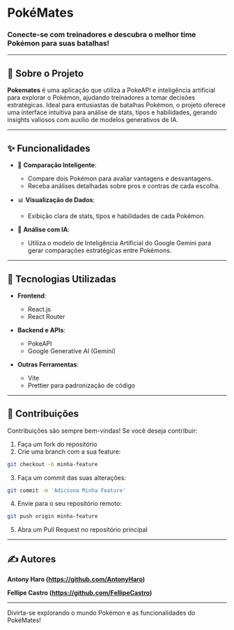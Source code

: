 # PokéMates

### Conecte-se com treinadores e descubra o melhor time Pokémon para suas batalhas!

---

## 📖 Sobre o Projeto

**Pokemates** é uma aplicação que utiliza a PokeAPI e inteligência artificial para explorar o Pokémon, ajudando treinadores a tomar decisões estratégicas. Ideal para entusiastas de batalhas Pokémon, o projeto oferece uma interface intuitiva para análise de stats, tipos e habilidades, gerando insights valiosos com auxílio de modelos generativos de IA.

---

## ✨ Funcionalidades

- 🧬 **Comparação Inteligente**:
  - Compare dois Pokémon para avaliar vantagens e desvantagens.
  - Receba análises detalhadas sobre pros e contras de cada escolha.

- 📊 **Visualização de Dados**:
  - Exibição clara de stats, tipos e habilidades de cada Pokémon.

- 🧠 **Análise com IA**:
  - Utiliza o modelo de Inteligência Artificial do Google Gemini para gerar comparações estratégicas entre Pokémons.

---

## 🚀 Tecnologias Utilizadas

- **Frontend**:
  - React.js
  - React Router

- **Backend e APIs**:
  - PokeAPI
  - Google Generative AI (Gemini)

- **Outras Ferramentas**:
  - Vite
  - Prettier para padronização de código

---

## 🤝 Contribuições

Contribuições são sempre bem-vindas! Se você deseja contribuir:

1. Faça um fork do repositório
2. Crie uma branch com a sua feature:
```bash
git checkout -b minha-feature
```
3. Faça um commit das suas alterações:
```bash
git commit -m 'Adiciona Minha Feature'
```
4. Envie para o seu repositório remoto:
```bash
git push origin minha-feature
```
5. Abra um Pull Request no repositório principal

---

## ✍️ Autores

**Antony Haro (https://github.com/AntonyHaro)**

**Fellipe Castro (https://github.com/FellipeCastro)**

---

Divirta-se explorando o mundo Pokémon e as funcionalidades do PokéMates!
